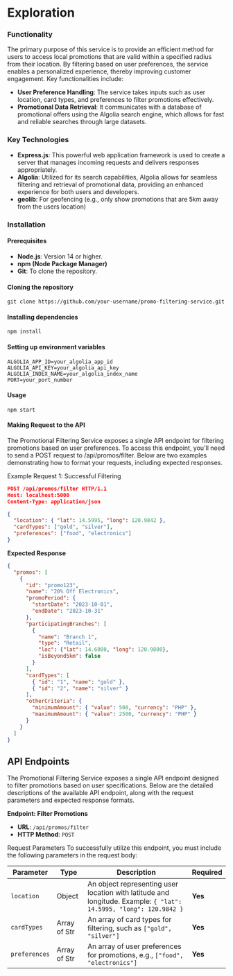 # Exploration

### Functionality

The primary purpose of this service is to provide an efficient method for users to access local promotions that are valid within a specified radius from their location. By filtering based on user preferences, the service enables a personalized experience, thereby improving customer engagement. Key functionalities include:

- **User Preference Handling**: The service takes inputs such as user location, card types, and preferences to filter promotions effectively.
- **Promotional Data Retrieval**: It communicates with a database of promotional offers using the Algolia search engine, which allows for fast and reliable searches through large datasets.

### Key Technologies

- **Express.js**: This powerful web application framework is used to create a server that manages incoming requests and delivers responses appropriately.
- **Algolia**: Utilized for its search capabilities, Algolia allows for seamless filtering and retrieval of promotional data, providing an enhanced experience for both users and developers.
- **geolib**: For geofencing (e.g., only show promotions that are 5km away from the users location)

### Installation

#### Prerequisites

- **Node.js**: Version 14 or higher.
- **npm (Node Package Manager)**
- **Git**: To clone the repository.

#### Cloning the repository

```Shell
git clone https://github.com/your-username/promo-filtering-service.git
```

#### Installing dependencies

```Shell
npm install
```

#### Setting up environment variables

```
ALGOLIA_APP_ID=your_algolia_app_id
ALGOLIA_API_KEY=your_algolia_api_key
ALGOLIA_INDEX_NAME=your_algolia_index_name
PORT=your_port_number
```

#### Usage

```
npm start
```

#### Making Request to the API

The Promotional Filtering Service exposes a single API endpoint for filtering promotions based on user preferences. To access this endpoint, you'll need to send a POST request to /api/promos/filter. Below are two examples demonstrating how to format your requests, including expected responses.

Example Request 1: Successful Filtering

```JSON
POST /api/promos/filter HTTP/1.1
Host: localhost:5000
Content-Type: application/json

{
  "location": { "lat": 14.5995, "long": 120.9842 },
  "cardTypes": ["gold", "silver"],
  "preferences": ["food", "electronics"]
}
```

**Expected Response**
```JSON
{
  "promos": [
    {
      "id": "promo123",
      "name": "20% Off Electronics",
      "promoPeriod": {
        "startDate": "2023-10-01",
        "endDate": "2023-10-31"
      },
      "participatingBranches": [
        {
          "name": "Branch 1",
          "type": "Retail",
          "loc": {"lat": 14.6000, "long": 120.9800},
          "isBeyond5km": false
        }
      ],
      "cardTypes": [
        { "id": "1", "name": "gold" },
        { "id": "2", "name": "silver" }
      ],
      "otherCriteria": {
        "minimumAmount": { "value": 500, "currency": "PHP" },
        "maximumAmount": { "value": 2500, "currency": "PHP" }
      }
    }
  ]
}
```

## API Endpoints

The Promotional Filtering Service exposes a single API endpoint designed to filter promotions based on user specifications. Below are the detailed descriptions of the available API endpoint, along with the request parameters and expected response formats.

**Endpoint: Filter Promotions**
- **URL**: `/api/promos/filter`
- **HTTP Method**: `POST`

Request Parameters
To successfully utilize this endpoint, you must include the following parameters in the request body:

| **Parameter**   | **Type**        | **Description**                                                                 | **Required** |
|---------------|---------------|-----------------------------------------------------------------------------|------------|
| `location`    | Object        | An object representing user location with latitude and longitude. Example: `{ "lat": 14.5995, "long": 120.9842 }` | **Yes**     |
| `cardTypes`   | Array of Str  | An array of card types for filtering, such as `["gold", "silver"]`           | **Yes**     |
| `preferences` | Array of Str  | An array of user preferences for promotions, e.g., `["food", "electronics"]` | **Yes**     |
